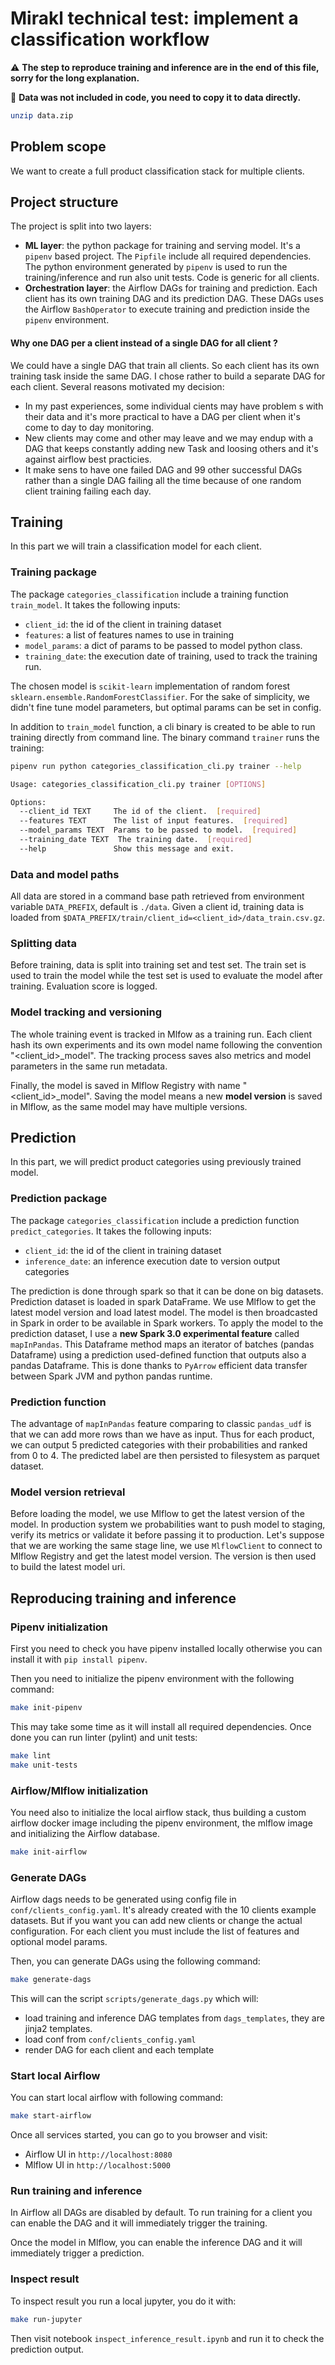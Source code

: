 # Mirakl technical test: implement a classification workflow

⚠️ **The step to reproduce training and inference are in the end of this file, sorry for the long explanation.**

🚧 **Data was not included in code, you need to copy it to data directly.**

```bash
unzip data.zip
```

## Problem scope

We want to create a full product classification stack for multiple clients.

## Project structure
The project is split into two layers:
* **ML layer**: the python package for training and serving model. 
  It's a `pipenv` based project. The `Pipfile` include all required dependencies.
  The python environment generated by `pipenv` is used to run the training/inference
  and run also unit tests. Code is generic for all clients.
* **Orchestration layer**: the Airflow DAGs for training and prediction. 
  Each client has its own training DAG and its prediction DAG. 
  These DAGs uses the Airflow `BashOperator` to execute training and prediction
  inside the `pipenv` environment.
  
#### Why one DAG per a client instead of a single DAG for all client ?

We could have a single DAG that train all clients. 
So each client has its own training task inside the same DAG.
I chose rather to build a separate DAG for each client. 
Several reasons motivated my decision:
* In my past experiences, some individual cients may have problem s
  with their data and it's more practical to have a DAG per client
  when it's come to day to day monitoring.
* New clients may come and other may leave and we may endup with a DAG
that keeps constantly adding new Task and loosing others and 
  it's against airflow best practicies. 
* It make sens to have one failed DAG and 99 other successful 
  DAGs rather than a single DAG failing all the time because 
  of one random client training failing each day.

## Training

In this part we will train a classification model for each client.

### Training package

The package `categories_classification` include a training function `train_model`.
It takes the following inputs:
* `client_id`: the id of the client in training dataset
* `features`: a list of features names to use in training
* `model_params`: a dict of params to be passed to model python class.
* `training_date`: the execution date of training, used to track the training run.

The chosen model is `scikit-learn` implementation of random forest `sklearn.ensemble.RandomForestClassifier`.
For the sake of simplicity, we didn't fine tune model parameters, but optimal params can be set in config.

In addition to `train_model` function, a cli binary is created to be able to run 
training directly from command line. The binary command `trainer` runs the training:
```bash
pipenv run python categories_classification_cli.py trainer --help

Usage: categories_classification_cli.py trainer [OPTIONS]

Options:
  --client_id TEXT     The id of the client.  [required]
  --features TEXT      The list of input features.  [required]
  --model_params TEXT  Params to be passed to model.  [required]
  --training_date TEXT  The training date.  [required]
  --help               Show this message and exit.
```

### Data and model paths

All data are stored in a command base path retrieved from 
environment variable `DATA_PREFIX`, default is `./data`.
Given a client id, training data is loaded from `$DATA_PREFIX/train/client_id=<client_id>/data_train.csv.gz`.

### Splitting data

Before training, data is split into training set and test set. 
The train set is used to train the model while the test set is 
used to evaluate the model after training. Evaluation score is logged.

### Model tracking and versioning

The whole training event is tracked in Mlfow as a training run. Each client hash its own experiments and its own 
model name following the convention "<client_id>_model".
The tracking process saves also metrics and model parameters in the same run metadata.

Finally, the model is saved in Mlflow Registry with name "<client_id>_model". 
Saving the model means a new **model version** is saved in Mlflow, 
as the same model may have multiple versions.

## Prediction

In this part, we will predict product categories using previously trained model.

### Prediction package

The package `categories_classification` include a prediction function `predict_categories`.
It takes the following inputs:
* `client_id`: the id of the client in training dataset
* `inference_date`: an inference execution date to version output categories

The prediction is done through spark so that it can be done on big datasets.
Prediction dataset is loaded in spark DataFrame. We use Mlflow to get the latest model version and load latest model.
The model is then broadcasted in Spark in order to be available in Spark workers.
To apply the model to the prediction dataset, I use a **new Spark 3.0 experimental feature** called `mapInPandas`. 
This Dataframe method maps an iterator of batches (pandas Dataframe) using a prediction used-defined function that 
outputs also a pandas Dataframe. This is done thanks to `PyArrow` efficient data transfer between Spark JVM and python pandas runtime.

### Prediction function

The advantage of `mapInPandas` feature comparing to classic `pandas_udf` is that we can add more rows than we have as input.
Thus for each product, we can output 5 predicted categories with their probabilities and ranked from 0 to 4.
The predicted label are then persisted to filesystem as parquet dataset.

### Model version retrieval

Before loading the model, we use Mlflow to get the latest version of the model. In production system we probabilities
want to push model to staging, verify its metrics or validate it before passing it to production.
Let's suppose that we are working the same stage line, we use `MlflowClient` to connect to Mlflow Registry and get the 
latest model version. The version is then used to build the latest model uri.

## Reproducing training and inference

### Pipenv initialization

First you need to check you have pipenv installed locally otherwise you can install it with `pip install pipenv`.

Then you need to initialize the pipenv environment with the following command:
```bash
make init-pipenv
```

This may take some time as it will install all required dependencies. Once done you can run linter (pylint) and unit tests:
```bash
make lint
make unit-tests
```

### Airflow/Mlflow initialization

You need also to initialize the local airflow stack, thus building a custom airflow docker image including the pipenv 
environment, the mlflow image and initializing the Airflow database.

```bash
make init-airflow
```

### Generate DAGs

Airflow dags needs to be generated using config file in `conf/clients_config.yaml`. 
It's already created with the 10 clients example datasets.
But if you want you can add new clients or change the actual configuration.
For each client you must include the list of features and optional model params.

Then, you can generate DAGs using the following command:
```bash
make generate-dags
```

This will can the script `scripts/generate_dags.py` which will:
* load training and inference DAG templates from `dags_templates`, they are jinja2 templates.
* load conf from `conf/clients_config.yaml`
* render DAG for each client and each template

### Start local Airflow

You can start local airflow with following command:
```bash
make start-airflow
```

Once all services started, you can go to you browser and visit:
* Airflow UI in `http://localhost:8080`
* Mlflow UI in `http://localhost:5000`

### Run training and inference

In Airflow all DAGs are disabled by default. To run training for a client you can enable the DAG and it will 
immediately trigger the training. 

Once the model in Mlflow, you can enable the inference DAG and it will immediately trigger a prediction.

### Inspect result
To inspect result you run a local jupyter, you do it with:
```bash
make run-jupyter
```
Then visit notebook `inspect_inference_result.ipynb` and run it to check the prediction output.
